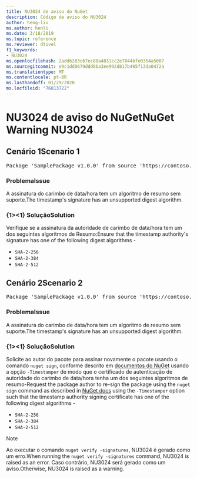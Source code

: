 ```yaml
---
title: NU3024 de aviso do NuGet
description: Código de aviso do NU3024
author: heng-liu
ms.author: henli
ms.date: 3/18/2019
ms.topic: reference
ms.reviewer: dtivel
f1_keywords:
- NU3024
ms.openlocfilehash: 2add6283c67ec80a4831cc2e7044bfe0354a5007
ms.sourcegitcommit: e9c1dd0679ddd8ba3ee992d817b405f13da0472a
ms.translationtype: MT
ms.contentlocale: pt-BR
ms.lasthandoff: 01/29/2020
ms.locfileid: "76813722"
---
```

# <a name="nuget-warning-nu3024"></a><span data-ttu-id="ca3e5-103">NU3024 de aviso do NuGet</span><span class="sxs-lookup"><span data-stu-id="ca3e5-103">NuGet Warning NU3024</span></span>

## <a name="scenario-1"></a><span data-ttu-id="ca3e5-104">Cenário 1</span><span class="sxs-lookup"><span data-stu-id="ca3e5-104">Scenario 1</span></span>

<pre>Package 'SamplePackage v1.0.0' from source 'https://contoso.com/index.json': The timestamp signature has an unsupported digest algorithm. The following algorithms are supported: : SHA-2-256, SHA-2-384, SHA-2-512.</pre>

### <a name="issue"></a><span data-ttu-id="ca3e5-105">Problema</span><span class="sxs-lookup"><span data-stu-id="ca3e5-105">Issue</span></span>

<span data-ttu-id="ca3e5-106">A assinatura do carimbo de data/hora tem um algoritmo de resumo sem suporte.</span><span class="sxs-lookup"><span data-stu-id="ca3e5-106">The timestamp's signature has an unsupported digest algorithm.</span></span>


### <a name="solution"></a><span data-ttu-id="ca3e5-107">{1&gt;&lt;1} Solução</span><span class="sxs-lookup"><span data-stu-id="ca3e5-107">Solution</span></span>

<span data-ttu-id="ca3e5-108">Verifique se a assinatura da autoridade de carimbo de data/hora tem um dos seguintes algoritmos de Resumo:</span><span class="sxs-lookup"><span data-stu-id="ca3e5-108">Ensure that the timestamp authority's signature has one of the following digest algorithms -</span></span> 
* `SHA-2-256`
* `SHA-2-384`
* `SHA-2-512`



## <a name="scenario-2"></a><span data-ttu-id="ca3e5-109">Cenário 2</span><span class="sxs-lookup"><span data-stu-id="ca3e5-109">Scenario 2</span></span>

<pre>Package 'SamplePackage v1.0.0' from source 'https://contoso.com/index.json': The primary signature's timestamp signature has an unsupported digest algorithm.</pre>

### <a name="issue"></a><span data-ttu-id="ca3e5-110">Problema</span><span class="sxs-lookup"><span data-stu-id="ca3e5-110">Issue</span></span>

<span data-ttu-id="ca3e5-111">A assinatura do carimbo de data/hora tem um algoritmo de resumo sem suporte.</span><span class="sxs-lookup"><span data-stu-id="ca3e5-111">The timestamp's signature has an unsupported digest algorithm.</span></span>


### <a name="solution"></a><span data-ttu-id="ca3e5-112">{1&gt;&lt;1} Solução</span><span class="sxs-lookup"><span data-stu-id="ca3e5-112">Solution</span></span>

<span data-ttu-id="ca3e5-113">Solicite ao autor do pacote para assinar novamente o pacote usando o comando `nuget sign`, conforme descrito em [documentos do NuGet](../../create-packages/sign-a-package.md) usando a opção `-Timestamper` de modo que o certificado de autenticação de autoridade do carimbo de data/hora tenha um dos seguintes algoritmos de resumo-</span><span class="sxs-lookup"><span data-stu-id="ca3e5-113">Request the package author to re-sign the package using the `nuget sign` command as described in [NuGet docs](../../create-packages/sign-a-package.md) using the `-Timestamper` option such that the timestamp authority signing certificate has one of the following digest algorithms -</span></span>
* `SHA-2-256`
* `SHA-2-384`
* `SHA-2-512`


> [!Note]
> <span data-ttu-id="ca3e5-114">Ao executar o comando `nuget verify -signatures`, NU3024 é gerado como um erro.</span><span class="sxs-lookup"><span data-stu-id="ca3e5-114">When running the `nuget verify -signatures` command, NU3024 is raised as an error.</span></span> <span data-ttu-id="ca3e5-115">Caso contrário, NU3024 será gerado como um aviso.</span><span class="sxs-lookup"><span data-stu-id="ca3e5-115">Otherwise, NU3024 is raised as a warning.</span></span>
